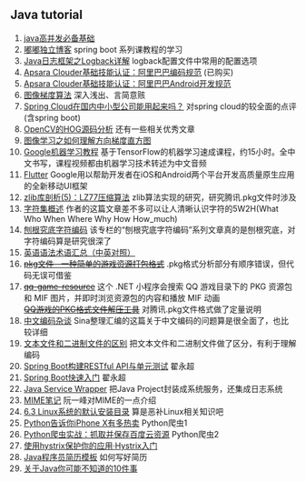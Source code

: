 Java tutorial
---
01. [java高并发必备基础](http://blog.csdn.net/u013213157/article/details/75110049)
02. [嘟嘟独立博客](http://tengj.top/) spring boot 系列课教程的学习
03. [Java日志框架之Logback详解](http://guochenglai.com/2016/09/14/java-logback-analysis/) logback配置文件中常用的配置选项
04. [Apsara Clouder基础技能认证：阿里巴巴编码规范](https://edu.aliyun.com/certification/cldt02) (已购买)
05. [Apsara Clouder基础技能认证：阿里巴巴Android开发规范](https://edu.aliyun.com/certification/cldt04)
06. [图像梯度算法](http://blog.csdn.net/qq_19764963/article/details/44342389) 深入浅出、言简意赅
07. [Spring Cloud在国内中小型公司能用起来吗？](https://www.cnblogs.com/ityouknow/p/7508306.html) 对spring cloud的较全面的点评(含spring boot)
08. [OpenCV的HOG源码分析](http://blog.csdn.net/armily/article/details/8291310) 还有一些相关优秀文章
09. [图像学习之如何理解方向梯度直方图](https://yq.aliyun.com/articles/176607)
10. [Google机器学习教程](https://developers.google.cn/machine-learning/crash-course/) 基于TensorFlow的机器学习速成课程，约15小时。全中文书写，课程视频都由机器学习技术转述为中文音频
11. [Flutter](flutter.io) Google用以帮助开发者在iOS和Android两个平台开发高质量原生应用的全新移动UI框架
12. [zlib库剖析(5)：LZ77压缩算法](http://blog.csdn.net/zhoudaxia/article/details/8044092) zlib算法实现的研究，研究腾讯.pkg文件时涉及
13. [字符集概述](https://zhuanlan.zhihu.com/p/33411765) 作者的这篇文章差不多可以让人清晰认识字符的5W2H(What Who When Where Why How How_much)
14. [刨根究底字符编码](https://zhuanlan.zhihu.com/paogenjiudi) 该专栏的“刨根究底字符编码”系列文章真的是刨根究底，对字符编码算是研究很深了
15. [英语语法术语汇总（中英对照）](https://www.hjenglish.com/new/p144163/)
16. ~~[pkg文件--一种简单的游戏资源打包格式](http://blog.csdn.net/safjhgj/article/details/49202383)~~ .pkg格式分析部分有顺序错误，但代码无误可借鉴
17. ~~[qq-game-resource](https://code.google.com/archive/p/qq-game-resource/)~~ 这个 .NET 小程序会搜索 QQ 游戏目录下的 PKG 资源包和 MIF 图片，并即时浏览资源包的内容和播放 MIF 动画<br />
~~[QQ游戏的PKG格式文件解压工具](http://www.cppblog.com/tx7do/archive/2010/02/24/108364.html)~~ 对腾讯.pkg文件格式做了定量说明
18. [中文编码杂谈](http://blog.sae.sina.com.cn/archives/2279) Sina整理汇编的这篇关于中文编码的问题算是很全面了，也比较详细
19. [文本文件和二进制文件的区别](https://www.cnblogs.com/macliu/p/6340131.html) 把文本文件和二进制文件做了区分，有利于理解编码
20. [Spring Boot构建RESTful API与单元测试](http://blog.didispace.com/springbootrestfulapi/) 翟永超
21. [Spring Boot快速入门](http://blog.didispace.com/spring-boot-learning-1/) 翟永超
22. [Java Service Wrapper]() 把Java Project封装成系统服务，还集成日志系统
23. [MIME笔记](http://www.ruanyifeng.com/blog/2008/06/mime.html) 阮一峰对MIME的一点介绍
24. [6.3 Linux系统的默认安装目录](http://book.51cto.com/art/201005/199715.htm) 算是恶补Linux相关知识吧
25. [Python告诉你iPhone X有多热卖](https://mp.weixin.qq.com/s?__biz=MzAxMjUyNDQ5OA==&mid=2653555293&idx=1&sn=abf64d2fcf41d410261adf1e83e65783&chksm=806e24e0b719adf622d17f265334ac71cdf2d45f04070cf89bc5c9be3169a649b483b1376704&scene=0##) Python爬虫1
26. [Python爬虫实战：抓取并保存百度云资源](https://mp.weixin.qq.com/s?__biz=MzAxMjUyNDQ5OA==&mid=2653555353&idx=1&sn=fe9ec71e50b57b466316517b280bec7d&chksm=806e2424b719ad3294c87faf6e42f3875cbf57ca76195d01474c0a0a3c338860c9bcfb620c51&scene=0&pass_ticket=tBks4QTHoAKfZfUkA4K%2B98nWH2JV49Iq1hda5sTqML%2BL49B1CykDoUwXaM%2B9UBy8#rd) Python爬虫2
27. [使用hystrix保护你的应用·Hystrix入门](http://kriszhang.com/hystrix_defend_your_webapp/)
28. [Java程序员简历模板](https://github.com/opentalking/ResumeSample/blob/master/java.md) 如何写好简历
29. [关于Java你可能不知道的10件事](https://github.com/oldratlee/translations/blob/master/10-things-you-didnt-know-about-java/README.md)
